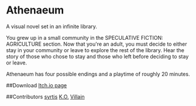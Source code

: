 # Athenaeum

A visual novel set in an infinite library.

You grew up in a small community in the SPECULATIVE FICTION: AGRICULTURE section. 
Now that you're an adult, you must decide to either stay in your community or leave to explore the rest of the library. 
Hear the story of those who chose to stay and those who left before deciding to stay or leave.

Athenaeum has four possible endings and a playtime of roughly 20 minutes.

##Download
[Itch.io page](https://syrtis.itch.io/athenaeum)

##Contributors
[syrtis](twitter.com/syrtis_)
[K.O.](https://twitter.com/K_N_O_C_K_O_U_T)
[Villain](http://www.instagram.com/m.ercurial/)
